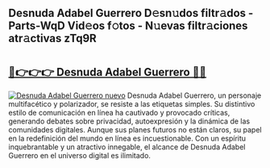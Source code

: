 ## Desnuda Adabel Guerrero D𝚎sn𝚞dos filtr𝚊dos - Parts-WqD Vid𝚎os f𝚘tos - N𝚞evas filtr𝚊ciones atr𝚊ctivas zTq9R

# <h2><a href="http://mb6xc0g.tromn.icu/?c=Desnuda+Adabel+Guerrero">🔗👉👉👉 Desnuda Adabel Guerrero 🔗🔗</a></h2>

[![Desnuda Adabel Guerrero nuevo](https://i.imgur.com/pEAQMta.gif)](http://mb6xc0g.tromn.icu/?c=Desnuda+Adabel+Guerrero)
Desnuda Adabel Guerrero, un personaje multifacético y polarizador, se resiste a las etiquetas simples. Su distintivo estilo de comunicación en línea ha cautivado y provocado críticas, generando debates sobre privacidad, autoexpresión y la dinámica de las comunidades digitales. Aunque sus planes futuros no están claros, su papel en la redefinición del mundo en línea es incuestionable. Con un espíritu inquebrantable y un atractivo innegable, el alcance de Desnuda Adabel Guerrero en el universo digital es ilimitado.
